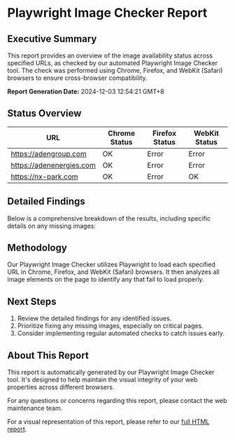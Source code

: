 # Playwright Image Checker Report

## Executive Summary

This report provides an overview of the image availability status across specified URLs, as checked by our automated Playwright Image Checker tool. The check was performed using Chrome, Firefox, and WebKit (Safari) browsers to ensure cross-browser compatibility.

**Report Generation Date:** 2024-12-03 12:54:21 GMT+8

## Status Overview

| URL | Chrome Status | Firefox Status | WebKit Status |
|-----|---------------|----------------|---------------|
| https://adengroup.com | OK | Error | Error |
| https://adenenergies.com | OK | Error | Error |
| https://nx-park.com | OK | Error | OK |

## Detailed Findings

Below is a comprehensive breakdown of the results, including specific details on any missing images:


## Methodology

Our Playwright Image Checker utilizes Playwright to load each specified URL in Chrome, Firefox, and WebKit (Safari) browsers. It then analyzes all image elements on the page to identify any that fail to load properly.

## Next Steps

1. Review the detailed findings for any identified issues.
2. Prioritize fixing any missing images, especially on critical pages.
3. Consider implementing regular automated checks to catch issues early.

## About This Report

This report is automatically generated by our Playwright Image Checker tool. It's designed to help maintain the visual integrity of your web properties across different browsers.

For any questions or concerns regarding this report, please contact the web maintenance team.

For a visual representation of this report, please refer to our [full HTML report](https://adtpdn.github.io/playwright-image-checker/).
